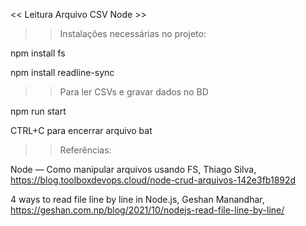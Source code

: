 << Leitura Arquivo CSV Node >>

>> Instalações necessárias no projeto:

npm install fs

npm install readline-sync

>> Para ler CSVs e gravar dados no BD

npm run start

CTRL+C para encerrar arquivo bat

>> Referências:

Node — Como manipular arquivos usando FS, Thiago Silva, https://blog.toolboxdevops.cloud/node-crud-arquivos-142e3fb1892d

4 ways to read file line by line in Node.js, Geshan Manandhar, https://geshan.com.np/blog/2021/10/nodejs-read-file-line-by-line/
